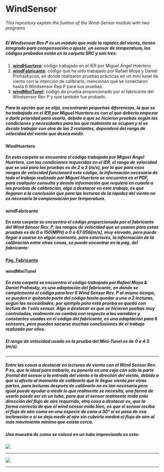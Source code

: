 # WindSensor
###### This repository explain the funtion of the Wind-Sensor module with two programs

##### El Windsensor Rev P es un módulo que mide la rapidez del viento, tienen integrado para compensación o ajuste, un sensor de temperatura, los códigos probados están en la carpeta **SRC** y son tres:

  1. [**windHuertero**](https://github.com/jwilliamsee/WindSensor/tree/main/SRC/windHuertero): código trabajado en el IER por Miguel Ángel Huertero
  2. [**windFabricante**](https://github.com/jwilliamsee/WindSensor/tree/main/SRC/windFabricante): código que ha sido trabajado por Rafael Moya y Daniel Prohaskycon, en donde realizaron pruebas prácticas en un mini tunel de viento con la intención de calibrarlo, mencionan que se conectaron hasta 6 Windsensor Rep P para sus pruebas.
  3. [**windMiniTunel**](https://github.com/jwilliamsee/WindSensor/tree/main/SRC/windMiniTunel): código de prueba proporcionado por el fabricante del Windsensor Rev P y que también fue probado.

##### Para la opción que se elija, encontrarán pequeñas diferencias, la que se ha trabajado en el IER por Miguel Huertero es con el que debería empezar o darle prioridad para usarlo, debido a que se hicieron pruebas según las condiciones y necesidades para las que realmente se ocupan y si se decide trabajar con otra de las 2 restantes, dependerá del rango de velocidad del viento que desea medir.

#### WindHuertero
##### En esta carpeta se encuentra el código trabajado por Miguel Ángel Huertero, con las condiciones requeridas en el IER, el rango de velocidad que se usó para las pruebas es de 2 a 3 (m/s), por lo que para esos rangos de velocidad funcionará este código, la información necesaria de todo el trabajo realizado por Miguel Huertero se encuentra en el PDF, para cualquier consulta y demás información que requiera en cuanto a las pruebas de calibración, algo a destacar en este trabajo, es que llegaron a la conclusión que para las lecturas de la rapidez del viento no es necesario la compensación por temperatura.

#### windFabricante
##### En esta carpeta se encuentra el código proporcionado por el fabricante del Wind Sensor Rev. P, los rangos de velocidad que se usaron para estas pruebas es de 0 a 150(MPH) o 0 a 67.056(m/s), muy elevado, pero puede llegar a usarse en algún momento, para exteriores, la información de la calibración entre otras cosas, se puede encontrar en la pág. del fabricante:
[**Pág. Fabricante**](https://moderndevice.com/product/wind-sensor-rev-p/)

#### windMiniTunel
##### En esta carpeta se encuentra el código trabajado por Rafael Moya & Daniel Prohasky, es una adaptación del fabricante, en donde se complementó el código para leer 6 Wind Sensor Rev. P al mismo tiempo, se pueden ir quitando parte del código hasta quedar a uno o 2 lecturas, según las necesidades, por ejemplo para esta prueba se quedó con lectura de 1 sólo sensor. Algo a destacar es que se hicieron puebas muy controladas, realmente no cambió con respecto a las variables y constantes usadas en el código del fabricante, es una adaptación para 6 sensores, pero pueden sacarse muchas conclusiones de el trabajo realizado por ellos.
##### El rango de velocidad usado en la prueba del Mini-Tunel es de 0 a 4.5 (m/s).

------------


##### Entre las cosas a destacar en lecturas de viento con el Wind Sensor Rev. P es, que lo ideal para trabarlo, es ponerlo en una caja con sólo la parte frontal del sensor a la entrada del viento o la direciión del viento, debido a que si afecta al momento de calibrarlo que le llegue viento por otras partes, para lecturas después de calibrarlo no es tan necesario pero igual puede ayudar a medir lo que realmente se necesita, una forma de usarlo puede ser en un tubo, para que el sensor realmente mida enla dirección del flujo de aire requerido, otra cosa a destacar es, que la forma correcta de que el wind sensor mida bien, es que el sensor reciba el flujo de aire como en una especie de cono a 30° si se pasa de esa inclinación o si se deja medir al aire sin cubrirlo medirá el flujo de aire al más movimiento mínimo que exista cerca.

##### Una muestra de como se colocó en un tubo improvisado es esto:

![](https://github.com/jwilliamsee/WindSensor/blob/main/Imagenes/windS1.jpg)


------------

![](https://github.com/jwilliamsee/WindSensor/blob/main/Imagenes/windS.jpg)

------------
